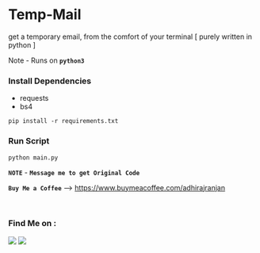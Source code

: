 # Temp-Mail
get a temporary email, from the comfort of your terminal [ purely written in python ]

Note - Runs on **`python3`**

### Install Dependencies
- requests
- bs4

```
pip install -r requirements.txt
```

### Run Script
```
python main.py
```

**`NOTE`** - **`Message me to get Original Code`**

**`Buy Me a Coffee`**
--> https://www.buymeacoffee.com/adhirajranjan

<br/>

### Find Me on :
<p align="left">
  <a href="https://github.com/adhiraj-ranjan" target="_blank"><img src="https://img.shields.io/badge/Github-ADHIRAJ--RANJAN-green?style=for-the-badge&logo=github"></a>
  <a href="https://www.instagram.com/adhirajranjan.i" target="_blank"><img src="https://img.shields.io/badge/IG-adhiraj_ranjan-red?style=for-the-badge&logo=instagram"></a>
</p>
